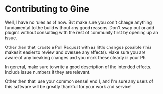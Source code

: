 # Contributing to Gine

Well, I have no rules as of now. But make sure you don't change anything fundamental to the build without any good reasons. Don't swap out or add plugins without consulting with the rest of community first by opening up an issue.

Other than that, create a Pull Request with as little changes possible (this makes it easier to review and oversee any effects). Make sure you are aware of any breaking changes and you mark these clearly in your PR. 

In general, make sure to write a good description of the intended effects. Include issue numbers if they are relevant.

Other then that, use your common sense! And I, and I'm sure any users of this software will be greatly thankful for your work and service!